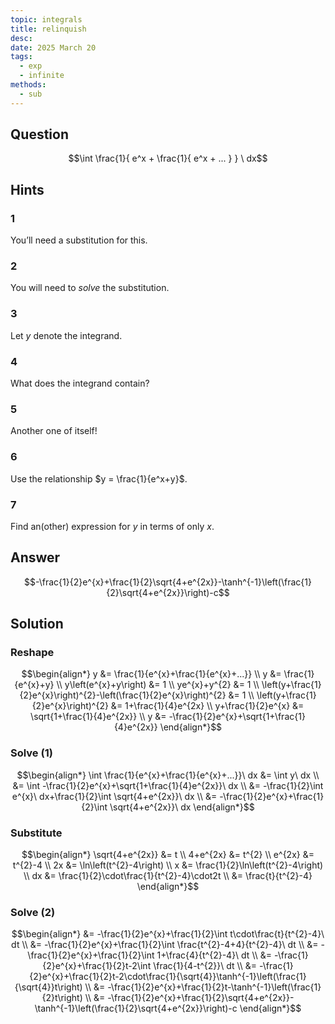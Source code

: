 ```yaml
---
topic: integrals
title: relinquish
desc: 
date: 2025 March 20
tags:
  - exp
  - infinite
methods:
  - sub
---
```



## Question
```math
\int
  \frac{1}{
    e^x + \frac{1}{
      e^x + ...
    }
  }
\ dx
```


## Hints

### 1
You’ll need a substitution for this.

### 2
You will need to <em>solve</em> the substitution.

### 3
Let $y$ denote the integrand.

### 4
What does the integrand contain?

### 5
Another one of itself!

### 6
Use the relationship $y = \frac{1}{e^x+y}$.

### 7
Find an(other) expression for $y$ in terms of only $x$.


## Answer
```math
-\frac{1}{2}e^{x}+\frac{1}{2}\sqrt{4+e^{2x}}-\tanh^{-1}\left(\frac{1}{2}\sqrt{4+e^{2x}}\right)-c
```


## Solution

### Reshape
```math
\begin{align*}
  y &= \frac{1}{e^{x}+\frac{1}{e^{x}+...}}
  \\ y &= \frac{1}{e^{x}+y}
  \\ y\left(e^{x}+y\right) &= 1
  \\ ye^{x}+y^{2} &= 1
  \\ \left(y+\frac{1}{2}e^{x}\right)^{2}-\left(\frac{1}{2}e^{x}\right)^{2} &= 1
  \\ \left(y+\frac{1}{2}e^{x}\right)^{2} &= 1+\frac{1}{4}e^{2x}
  \\ y+\frac{1}{2}e^{x} &= \sqrt{1+\frac{1}{4}e^{2x}}
  \\ y &= -\frac{1}{2}e^{x}+\sqrt{1+\frac{1}{4}e^{2x}}
\end{align*}
```

### Solve (1)
```math
\begin{align*}
  \int \frac{1}{e^{x}+\frac{1}{e^{x}+...}}\ dx
    &= \int y\ dx
  \\ &= \int -\frac{1}{2}e^{x}+\sqrt{1+\frac{1}{4}e^{2x}}\ dx
  \\ &= -\frac{1}{2}\int e^{x}\ dx+\frac{1}{2}\int \sqrt{4+e^{2x}}\ dx
  \\ &= -\frac{1}{2}e^{x}+\frac{1}{2}\int \sqrt{4+e^{2x}}\ dx
\end{align*}
```

### Substitute
```math
\begin{align*}
  \sqrt{4+e^{2x}} &= t
  \\ 4+e^{2x} &= t^{2}
  \\ e^{2x} &= t^{2}-4
  \\ 2x &= \ln\left(t^{2}-4\right)
  \\ x &= \frac{1}{2}\ln\left(t^{2}-4\right)
  \\ dx &= \frac{1}{2}\cdot\frac{1}{t^{2}-4}\cdot2t
  \\ &= \frac{t}{t^{2}-4}
\end{align*}
```

### Solve (2)
```math
\begin{align*}
  &= -\frac{1}{2}e^{x}+\frac{1}{2}\int t\cdot\frac{t}{t^{2}-4}\ dt
  \\ &= -\frac{1}{2}e^{x}+\frac{1}{2}\int \frac{t^{2}-4+4}{t^{2}-4}\ dt
  \\ &= -\frac{1}{2}e^{x}+\frac{1}{2}\int 1+\frac{4}{t^{2}-4}\ dt
  \\ &= -\frac{1}{2}e^{x}+\frac{1}{2}t-2\int \frac{1}{4-t^{2}}\ dt
  \\ &= -\frac{1}{2}e^{x}+\frac{1}{2}t-2\cdot\frac{1}{\sqrt{4}}\tanh^{-1}\left(\frac{1}{\sqrt{4}}t\right)
  \\ &= -\frac{1}{2}e^{x}+\frac{1}{2}t-\tanh^{-1}\left(\frac{1}{2}t\right)
  \\ &= -\frac{1}{2}e^{x}+\frac{1}{2}\sqrt{4+e^{2x}}-\tanh^{-1}\left(\frac{1}{2}\sqrt{4+e^{2x}}\right)-c
\end{align*}
```
